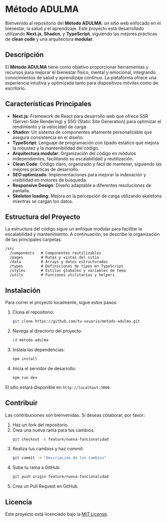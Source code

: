 
# Método ADULMA

Bienvenido al repositorio del **Método ADULMA**: un sitio web enfocado en el bienestar, la salud y el aprendizaje. Este proyecto está desarrollado utilizando **Next.js**, **Shadcn**, y **TypeScript**, siguiendo las mejores prácticas de **clean code** y una arquitectura **modular**.

## Descripción

El **Método ADULMA** tiene como objetivo proporcionar herramientas y recursos para mejorar el bienestar físico, mental y emocional, integrando conocimientos de salud y aprendizaje continuo. La plataforma ofrece una experiencia intuitiva y optimizada tanto para dispositivos móviles como de escritorio.

## Características Principales

- **Next.js**: Framework de React para desarrollo web que ofrece SSR (Server-Side Rendering) y SSG (Static Site Generation) para optimizar el rendimiento y la velocidad de carga.
- **Shadcn**: Un sistema de componentes altamente personalizable que asegura consistencia en el diseño.
- **TypeScript**: Lenguaje de programación con tipado estático que mejora la robustez y la mantenibilidad del código.
- **Arquitectura modular**: Organización del código en módulos independientes, facilitando su escalabilidad y reutilización.
- **Clean Code**: Código claro, organizado y fácil de mantener, siguiendo las mejores prácticas de desarrollo.
- **SEO optimizado**: Implementaciones para mejorar la indexación y visibilidad en motores de búsqueda.
- **Responsive Design**: Diseño adaptable a diferentes resoluciones de pantalla.
- **Skeleton loading**: Mejora en la percepción de carga utilizando skeletons mientras se cargan los datos.

## Estructura del Proyecto

La estructura del código sigue un enfoque modular para facilitar la escalabilidad y mantenimiento. A continuación, se describe la organización de las principales carpetas:

```
/src
  /components   # Componentes reutilizables
  /pages        # Rutas y vistas del sitio
  /data         # Arrays y datos estructurados
  /types        # Definiciones de tipos en TypeScript
  /styles       # Estilos globales y variables de tema
  /utils        # Funciones utilitarias y helpers
```

## Instalación

Para correr el proyecto localmente, sigue estos pasos:

1. Clona el repositorio:
   ```bash
   git clone https://github.com/tu-usuario/metodo-adulma.git
   ```
2. Navega al directorio del proyecto:
   ```bash
   cd metodo-adulma
   ```
3. Instala las dependencias:
   ```bash
   npm install
   ```
4. Inicia el servidor de desarrollo:
   ```bash
   npm run dev
   ```

El sitio estará disponible en `http://localhost:3000`.

## Contribuir

Las contribuciones son bienvenidas. Si deseas colaborar, por favor:

1. Haz un fork del repositorio.
2. Crea una nueva rama para tus cambios:
   ```bash
   git checkout -b feature/nueva-funcionalidad
   ```
3. Realiza tus cambios y haz commit:
   ```bash
   git commit -m "Descripción de los cambios"
   ```
4. Sube tu rama a GitHub:
   ```bash
   git push origin feature/nueva-funcionalidad
   ```
5. Crea un Pull Request en GitHub.

## Licencia

Este proyecto está licenciado bajo la [MIT License](./LICENSE).
